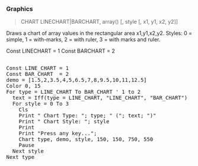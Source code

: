 ### Graphics

> CHART LINECHART|BARCHART, array() [, style [, x1, y1, x2, y2]]

Draws a chart of array values in the rectangular area x1,y1,x2,y2. Styles: 0 = simple, 1 = with-marks, 2 = with ruler, 3 = with marks and ruler.


Const LINECHART = 1 
Const BARCHART = 2

<pre>

Const LINE_CHART = 1
Const BAR_CHART  = 2
demo = [1.5,2,3.5,4,5,6.5,7,8,9.5,10,11,12.5]
Color 0, 15
For type = LINE_CHART To BAR_CHART ' 1 to 2
  text = Iff(type = LINE_CHART, "LINE_CHART", "BAR_CHART")
  For style = 0 To 3
    Cls
    Print " Chart Type: "; type; " ("; text; ")"
    Print " Chart Style: "; style
    Print
    Print "Press any key...";
    Chart type, demo, style, 150, 150, 750, 550
    Pause
  Next style
Next type

</pre>

